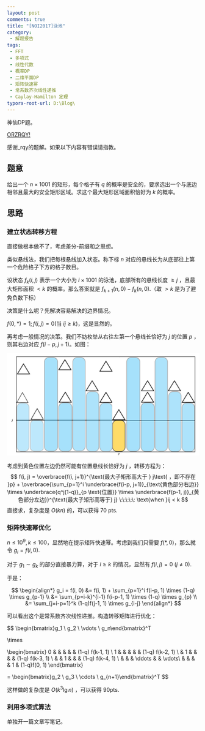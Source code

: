 ```yaml
---
layout: post
comments: true
title: "[NOI2017]泳池"
category:
 - 解题报告
tags:
 - FFT
 - 多项式
 - 线性代数
 - 概率DP
 - 二维平面DP
 - 矩阵快速幂
 - 常系数齐次线性递推
 - Caylay-Hamilton 定理
typora-root-url: D:\Blog\
---
```


神仙DP题。

[ORZRQY!](https://rqy.moe/%E9%A2%98%E8%A7%A3/NOI/bzoj4944/)

感谢\_rqy的题解。如果以下内容有错误请指教。

## 题意

给出一个 $n \times 1001$ 的矩形，每个格子有 $q$ 的概率是安全的，要求选出一个与底边相邻且最大的安全矩形区域。求这个最大矩形区域面积恰好为 $k$ 的概率。

## 思路

### 建立状态转移方程

直接做根本做不了，考虑差分-前缀和之思想。

类似悬线法，我们把每根悬线加入状态。称下标 $n$ 对应的悬线长为从底部往上第一个危险格子下方的格子数目。

设状态 $f_k(i, j)$ 表示一个大小为 $i \times 1001$ 的泳池，底部所有的悬线长度 $\ge j$ ，且最大矩形面积 $< k$ 的概率。那么答案就是 $f_{k+1}(n, 0) - f_k(n, 0)$.（取 $>k$ 是为了避免负数下标）

决策是什么呢？先解决容易解决的边界情况。

$f(0, *) = 1; f(i, j) = 0 (\text{当 }ij \ge k)$，这是显然的。

再考虑一般情况的决策。我们不妨枚举从右往左第一个悬线长恰好为 $j$ 的位置 $p$ ，则其右边对应 $f(i-p, j+1)$。如图：

![Pool](/img/pool.png)

考虑到黄色位置左边仍然可能有位置悬线长恰好为 $j$ ，转移方程为：
$$
f(i, j) = \overbrace{f(i, j+1)}^{\text{最大子矩形高大于 } j\text{ ，即不存在 }p} + \overbrace{\sum_{p=1}^i \underbrace{f(i-p, j+1)}_{\text{黄色部分右边}} \times \underbrace{q^j(1-q)}_{p \text{位置}} \times \underbrace{f(p-1, j)}_{黄色部分左边}}^{\text{最大子矩形高等于} j} \:\:\:\:\: \text{when }ij < k
$$
直接求，复杂度是 $O(kn)$ 的，可以获得 70 pts.

### 矩阵快速幂优化

$n \le 10^9, k \le 100$，显然地在提示矩阵快速幂。考虑到我们只需要 $f(*, 0)$，那么就令 $g_i = f(i, 0)$.

对于 $g_1 \sim g_k$ 的部分直接暴力算，对于 $i \ge k$ 的情况，显然有 $f(i, j) = 0 \:(j \ne 0)$.

于是：

$$
\begin{align*}
g_i = f(i, 0) &= f(i, 1) + \sum_{p=1}^i f(i-p, 1) \times (1-q) \times g_{p-1} \\
&= \sum_{p=i-k}^{i-1} f(i-p-1, 1) \times (1-q) \times g_{p} \\
&= \sum_{j=i-p=1}^k (1-q)f(j-1, 1) \times g_{i-j}
\end{align*}
$$

可以看出这个是常系数齐次线性递推。构造转移矩阵进行优化：

$$
\begin{bmatrix}g_1 \\ g_2 \\ \vdots \\ g_n\end{bmatrix}^T

\times

\begin{bmatrix}
0 &  &  &  &  & (1-q) f(k-1, 1) \\
1 &  &  &  &  & (1-q) f(k-2, 1) \\
 & 1 &  &  &  & (1-q) f(k-3, 1) \\
 &  & 1 &  &  & (1-q) f(k-4, 1) \\
 &  &  &  \ddots &   & \vdots\\
  &  &  &  & 1 & (1-q)f(0, 1)
\end{bmatrix}

= \begin{bmatrix}g_2 \\ g_3 \\ \cdots \\ g_{n+1}\end{bmatrix}^T
$$

这样做的复杂度是 $O(k^3 \lg n)$ ，可以获得 90pts.

### 利用多项式算法

单独开一篇文章写笔记。